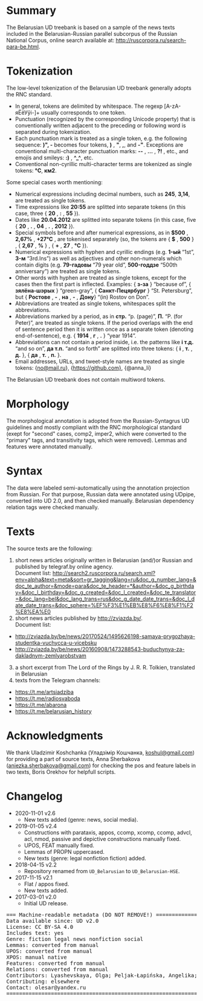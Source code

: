 # Summary

The Belarusian UD treebank is based on a sample of the news texts included in the Belarusian-Russian parallel subcorpus of the Russian National Corpus,
online search available at: http://ruscorpora.ru/search-para-be.html.



# Tokenization

The low-level tokenization of the Belarusian UD treebank generally adopts the RNC standard.

* In general, tokens are delimited by whitespace. The regexp [А-zА-яЁёУўі\-]+ usually corresponds to one token.
* Punctuation (recognized by the corresponding Unicode property) that is conventionally written adjacent to the preceding or following word is separated during tokenization.
* Each punctuation mark is treated as a single token, e.g. the following sequence: <b>)", -</b> becomes four tokens, <b>)</b> , <b>"</b>, <b>,</b>, and <b>-"</b>. Exceptions are conventional multi-character punctuation marks: <b>--</b> , <b>...</b> , <b>?!</b> ,  etc., and emojis and smileys: <b>:)</b> , <b>^_^</b>, etc.
* Conventional non-cyrillic multi-character terms are tokenized as single tokens: <b>°С</b>, <b>км2</b>.

Some special cases worth mentioning:
* Numerical expressions including decimal numbers, such as <b>245</b>, <b>3,14</b>, are treated as single tokens.
* Time expressions like <b>20:55</b> are splitted into separate tokens (in this case, three { <b>20</b> , <b>:</b> , <b>55</b> }).
* Dates like <b>20.04.2012</b> are splitted into separate tokens (in this case, five { <b>20</b> , <b>.</b> , <b>04</b> , <b>.</b> , <b>2012</b> }).
* Special symbols before and after numerical expressions, as in <b>$500</b> , <b>2,67%</b> , <b>+27°С</b> , are tokenised separately (so, the tokens are { <b>$</b> , <b>500</b> } , { <b>2,67</b> , <b>%</b> } , { <b>+</b> , <b>27</b> , <b>°С</b> }).
* Numerical expressions with hyphen and cyrillic endings (e.g. <b>1-ый</b> “1st”, <b>3-м</b> “3rd.Ins”) as well as adjectives and other non-numerals which contain digits (e.g. <b>79-гадовы</b> “79 year old”, <b>500-годдзе</b> “500th anniversary”) are treated as single tokens.
* Other words with hyphen are treated as single tokens, except for the cases then the first part is inflected. Examples: { <b>з-за</b> } “because of”, { <b>зялёна-шэрых</b> } “green-gray”, { <b>Санкт-Пецярбург</b> } “St. Petersburg”, but { <b>Ростове</b> , <b>-</b> , <b>на</b> , <b>-</b> , <b>Дону</b>} “(in) Rostov on Don”.
* Abbreviations are treated as single tokens, whitespaces split the abbreviations.
* Abbreviations marked by a period, as in <b>стр.</b> “p. (page)”, <b>П.</b> “P. (for Peter)”, are treated as single tokens. If the period overlaps with the end of sentence period then it is written once as a separate token (denoting end-of-sentence), e.g. { <b>1914</b> , <b>г</b> , <b>.</b> } “year 1914”.
* Abbreviations can not contain a period inside, i.e. the patterns like <b>і т.д.</b> “and so on”, <b>да т.п.</b> “and so forth” are splitted into three tokens: { <b>i</b> , <b>т.</b> , <b>д.</b> }, { <b>да</b> , <b>т.</b> , <b>п.</b> }.
* Email addresses, URLs, and tweet-style names are treated as single tokens: {no@mail.ru}, {https://github.com}, {@anna_li}

The Belarusian UD treebank does not contain multiword tokens.



# Morphology

The morphological annotation is adopted from the Russian-Syntagrus UD guidelines and mostly compliant with the RNC morphological standard (exept for "second" cases, comp2, imper2, which were converted to the "primary" tags, and transitivity tags, which were removed).
Lemmas and features were annotated manually.



# Syntax

The data were labeled semi-automatically using the annotation projection from Russian. For that purpose, Russian data were annotated using UDpipe, converted into UD 2.0, and then checked manually.
Belarusian dependency relation tags were checked manually.



# Texts

The source texts are the following:
1) short news articles originally written in Belarusian (and/)or Russian and published by telegraf.by online agency.  
Document list:  http://search2.ruscorpora.ru/search.xml?env=alpha&text=meta&sort=gr_tagging&lang=ru&doc_g_number_lang=&doc_te_author=&mode=para&doc_te_header=*&author=&doc_g_birthday=&doc_l_birthday=&doc_g_created=&doc_l_created=&doc_te_translator=&doc_lang=bel&doc_lang_trans=rus&doc_g_date_date_trans=&doc_l_date_date_trans=&doc_sphere=%EF%F3%E1%EB%E8%F6%E8%F1%F2%E8%EA%E0
2) short news articles published by http://zviazda.by/.  
Document list:  
* http://zviazda.by/be/news/20170524/1495626198-samaya-prygozhaya-studentka-vuchycca-u-vicebsku  
* http://zviazda.by/be/news/20160908/1473288543-buduchynya-za-dakladnym-zemlyarobstvam  
3) a short excerpt from The Lord of the Rings by J. R. R. Tolkien, translated in Belarusian   
4) texts from the Telegram channels:  
* https://t.me/artsiadziba  
* https://t.me/radiosvaboda  
* https://t.me/abarona  
* https://t.me/belarusian_history  


# Acknowledgments

We thank Uladzimir Koshchanka (Уладзімір Кошчанка, koshul@gmail.com) for providing a part of source texts, Anna Sherbakova (aniezka.sherbakova@gmail.com) for checking the pos and feature labels in two texts, Boris Orekhov for helpfull scripts.



# Changelog

* 2020-11-01 v2.6
  * New texts added (genre: news, social media).
* 2019-01-05 v2.4
  * Constructions with parataxis, appos, ccomp, xcomp, ccomp, advcl, acl, nmod, passive and depictive constructions manually fixed.
  * UPOS, FEAT manually fixed.
  * Lemmas of PROPN uppercased.
  * New texts (genre: legal nonfiction fiction) added.
* 2018-04-15 v2.2
  * Repository renamed from `UD_Belarusian` to `UD_Belarusian-HSE`.
* 2017-11-15 v2.1
  * Flat / appos fixed.
  * New texts added.
* 2017-03-01 v2.0
  * Initial UD release.



<pre>
=== Machine-readable metadata (DO NOT REMOVE!) ================================
Data available since: UD v2.0
License: CC BY-SA 4.0
Includes text: yes
Genre: fiction legal news nonfiction social
Lemmas: converted from manual
UPOS: converted from manual
XPOS: manual native
Features: converted from manual
Relations: converted from manual
Contributors: Lyashevskaya, Olga; Peljak-Łapińska, Angelika; Petrova, Daria
Contributing: elsewhere
Contact: olesar@yandex.ru
===============================================================================
</pre>
